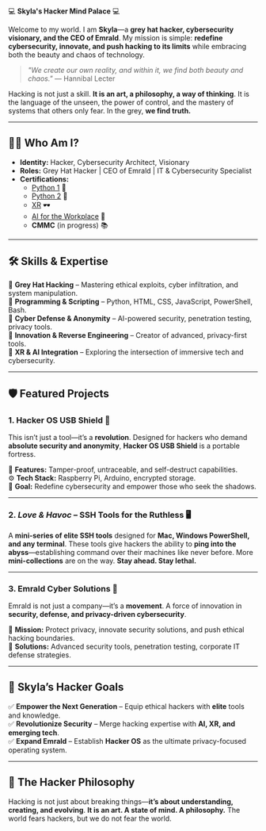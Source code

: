 💻 **Skyla's Hacker Mind Palace** 💻

Welcome to my world. I am **Skyla**—a **grey hat hacker, cybersecurity visionary, and the CEO of Emrald**. My mission is simple: **redefine cybersecurity, innovate, and push hacking to its limits** while embracing both the beauty and chaos of technology.

> *"We create our own reality, and within it, we find both beauty and chaos."* — Hannibal Lecter

Hacking is not just a skill. **It is an art, a philosophy, a way of thinking**. It is the language of the unseen, the power of control, and the mastery of systems that others only fear. In the grey, **we find truth.**

---

## 🕵️‍♀️ **Who Am I?**

- **Identity:** Hacker, Cybersecurity Architect, Visionary
- **Roles:** Grey Hat Hacker | CEO of Emrald | IT & Cybersecurity Specialist
- **Certifications:**
  - [Python 1](https://www.credly.com/badges/8a82f4d0-b3a9-4829-958f-5fc198227ece/public_url) 🐍
  - [Python 2](https://www.credly.com/badges/e384fc13-78a2-4a70-b364-dba1e88ea252/public_url) 🐍
  - [XR](https://www.credly.com/badges/993694a8-1bea-47e2-bace-4cd81b2012f4/public_url) 🕶️
  - [AI for the Workplace](https://www.credly.com/badges/7958b31e-b8a5-44c9-9522-4a2d175a4408/public_url) 🤖
  - **CMMC** (in progress) 📚

---

## 🛠️ **Skills & Expertise**

🔹 **Grey Hat Hacking** – Mastering ethical exploits, cyber infiltration, and system manipulation.\
🔹 **Programming & Scripting** – Python, HTML, CSS, JavaScript, PowerShell, Bash.\
🔹 **Cyber Defense & Anonymity** – AI-powered security, penetration testing, privacy tools.\
🔹 **Innovation & Reverse Engineering** – Creator of advanced, privacy-first tools.\
🔹 **XR & AI Integration** – Exploring the intersection of immersive tech and cybersecurity.

---

## 🛡️ **Featured Projects**

### **1. Hacker OS USB Shield** 🔐

This isn’t just a tool—it’s a **revolution**. Designed for hackers who demand **absolute security and anonymity**, **Hacker OS USB Shield** is a portable fortress.

🚀 **Features:** Tamper-proof, untraceable, and self-destruct capabilities.\
⚙️ **Tech Stack:** Raspberry Pi, Arduino, encrypted storage.\
🎯 **Goal:** Redefine cybersecurity and empower those who seek the shadows.

---

### **2. *****************************Love & Havoc***************************** – SSH Tools for the Ruthless** 🖥️

A **mini-series of elite SSH tools** designed for **Mac, Windows PowerShell, and any terminal**. These tools give hackers the ability to **ping into the abyss**—establishing command over their machines like never before. More **mini-collections** are on the way. **Stay ahead. Stay lethal.**

---

### **3. Emrald Cyber Solutions** 💼

Emrald is not just a company—it’s a **movement**. A force of innovation in **security, defense, and privacy-driven cybersecurity**.

🔹 **Mission:** Protect privacy, innovate security solutions, and push ethical hacking boundaries.\
🔹 **Solutions:** Advanced security tools, penetration testing, corporate IT defense strategies.

---

## 🎯 **Skyla’s Hacker Goals**

✅ **Empower the Next Generation** – Equip ethical hackers with **elite** tools and knowledge.\
✅ **Revolutionize Security** – Merge hacking expertise with **AI, XR, and emerging tech**.\
✅ **Expand Emrald** – Establish **Hacker OS** as the ultimate privacy-focused operating system.

---

## 🌌 **The Hacker Philosophy**

Hacking is not just about breaking things—**it’s about understanding, creating, and evolving**. **It is an art. A state of mind. A philosophy.** The world fears hackers, but we do not fear the world.

